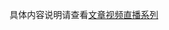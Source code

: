 具体内容说明请查看[文章视频直播系列](https://blog.img421.com/2016/08/05/shi-pin-zhi-bo-xi-lie-yi-yin-shi-pin-pei-zhi-wen-dang-gai-nian/)
